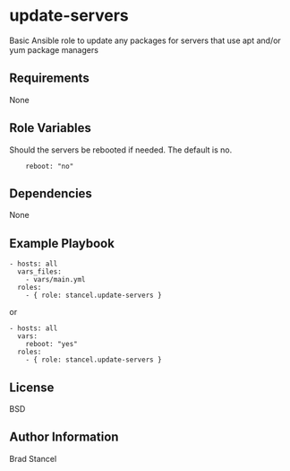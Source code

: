 update-servers
=========

Basic Ansible role to update any packages for servers that use apt and/or yum package managers

Requirements
------------

None

Role Variables
--------------

Should the servers be rebooted if needed. The default is no.
```
	reboot: "no"
```
Dependencies
------------

None

Example Playbook
----------------

	- hosts: all
	  vars_files:
	    - vars/main.yml
	  roles:
	    - { role: stancel.update-servers }


or 


	- hosts: all
	  vars:
		reboot: "yes"
	  roles:
	    - { role: stancel.update-servers }

License
-------

BSD

Author Information
------------------

Brad Stancel
